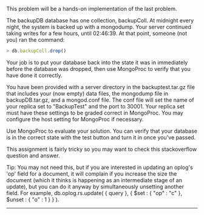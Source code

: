 This problem will be a hands-on implementation of the last problem.

The backupDB database has one collection, backupColl. At midnight every night, the system is backed up with a mongodump. Your server continued taking writes for a few hours, until 02:46:39. At that point, someone (not you) ran the command:

```javascript
> db.backupColl.drop()
```

Your job is to put your database back into the state it was in immediately before the database was dropped, then use MongoProc to verify that you have done it correctly.

You have been provided with a server directory in the backuptest.tar.gz file that includes your (now empty) data files, the mongodump file in backupDB.tar.gz, and a mongod.conf file. The conf file will set the name of your replica set to "BackupTest" and the port to 30001. Your replica set must have these settings to be graded correct in MongoProc. You may configure the host setting for MongoProc if necessary.

Use MongoProc to evaluate your solution. You can verify that your database is in the correct state with the test button and turn it in once you've passed.

This assignment is fairly tricky so you may want to check this stackoverflow question and answer.

Tip: You may not need this, but if you are interested in updating an oplog's 'op' field for a document, it will complain if you increase the size the document (which it thinks is happening as an intermediate stage of an update), but you can do it anyway by simultaneously unsetting another field. For example, db.oplog.rs.update( { query }, { $set : { "op" : "c" }, $unset : { "o" : 1 } } ).

----
